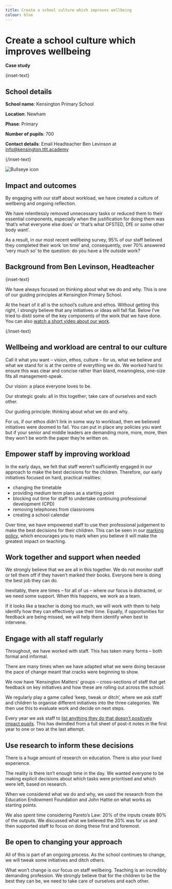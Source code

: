 ```yaml
---
title: Create a school culture which improves wellbeing
colour: blue
---
```


# Create a school culture which improves wellbeing

<strong class="govuk-tag">Case study</strong>

{inset-text}

## School details

**School name**: Kensington Primary School

**Location**: Newham

**Phase**: Primary

**Number of pupils**: 700

**Contact details**: Email Headteacher Ben Levinson at <info@kensington.ttlt.academy>

{/inset-text}

<div class="info-box">
  <div class="info-box__corner">
    <img src="/assets/images/bullseye.svg" alt="Bullseye icon">
  </div>
  <h2 class="govuk-heading-m">
    Impact and outcomes
  </h2>
  <p>
    By engaging with our staff about workload, we have created a culture of wellbeing and ongoing reflection.  
  </p>
  <p>
    We have relentlessly removed unnecessary tasks or reduced them to their essential components, especially when the justification for doing them was ‘that’s what everyone else does’ or ‘that’s what OFSTED, DfE or some other body want’.  
  </p>
  <p>
    As a result, in our most recent wellbeing survey, 95% of our staff believed they completed their work ‘on time’ and, consequently, over 70% answered ‘very much so’ to the question: do you have a life outside work?  
  </p>
</div>

## Background from Ben Levinson, Headteacher

{inset-text}

We have always focused on thinking about what we do and why. This is one of our guiding principles at Kensington Primary School.

At the heart of it all is the school’s culture and ethos. Without getting this right, I strongly believe that any initiatives or ideas will fall flat. Below I’ve tried to distil some of the key components of the work that we have done. You can also [watch a short video about our work](https://www.youtube.com/watch?v=7A69oyTaCX4).

{/inset-text}

## Wellbeing and workload are central to our culture

Call it what you want – vision, ethos, culture – for us, what we believe and what we stand for is at the centre of everything we do. We worked hard to ensure this was clear and concise rather than bland, meaningless, one-size fits all management-speak.

Our vision: a place everyone loves to be.

Our strategic goals: all in this together; take care of ourselves and each other.

Our guiding principle: thinking about what we do and why.

For us, if our ethos didn’t link in some way to workload, then we believed initiatives were doomed to fail. You can put in place any policies you want but if your senior and middle leaders are demanding more, more, more, then they won’t be worth the paper they’re written on.

## Empower staff by improving workload

In the early days, we felt that staff weren’t sufficiently engaged in our approach to make the best decisions for the children. Therefore, our early initiatives focused on hard, practical realities:

- changing the timetable
- providing medium term plans as a starting point
- blocking out time for staff to undertake continuing professional development (CPD)
- removing telephones from classrooms
- creating a school calendar

Over time, we have empowered staff to use their professional judgement to make the best decisions for their children. This can be seen in our [marking policy](/workload-reduction-toolkit/address-workload-issues/feedback-and-marking/improve-how-you-give-feedback-to-primary-pupils/), which encourages you to mark when you believe it will make the greatest impact on teaching.

## Work together and support when needed

We strongly believe that we are all in this together. We do not monitor staff or tell them off if they haven’t marked their books. Everyone here is doing the best job they can do.

Inevitably, there are times – for all of us – where our focus is distracted, or we need some support. When this happens, we work as a team.

If it looks like a teacher is doing too much, we will work with them to help identify how they can effectively use their time. Equally, if opportunities for feedback are being missed, we will help them identify when best to intervene.

## Engage with all staff regularly

Throughout, we have worked with staff. This has taken many forms – both formal and informal.

There are many times when we have adapted what we were doing because the pace of change meant that cracks were beginning to show.

We now have 'Kensington Matters' groups – cross-sections of staff that get feedback on key initiatives and how these are rolling out across the school.

We regularly play a game called ‘keep, tweak or ditch’, where we ask staff and children to organise different initiatives into the three categories. We then use this to evaluate work and decide on next steps.

Every year we ask staff to [list anything they do that doesn’t positively impact pupils](/workload-reduction-toolkit/identify-workload-issues/prioritise-change-using-impact-graphs). This has dwindled from a full sheet of post-it notes in the first year to one or two at the last attempt.

## Use research to inform these decisions

There is a huge amount of research on education. There is also your lived experience.

The reality is there isn’t enough time in the day. We wanted everyone to be making explicit decisions about which tasks were prioritised and which were left, based on research.

When we considered what we do and why, we used the research from the Education Endowment Foundation and John Hattie on what works as starting points.

We also spent time considering Pareto’s Law: 20% of the inputs create 80% of the outputs. We discussed what we believed the 20% was for us and then supported staff to focus on doing these first and foremost.

## Be open to changing your approach

All of this is part of an ongoing process. As the school continues to change, we will tweak some initiatives and ditch others.

What won’t change is our focus on staff wellbeing. Teaching is an incredibly demanding profession. We strongly believe that for the children to be the best they can be, we need to take care of ourselves and each other.
